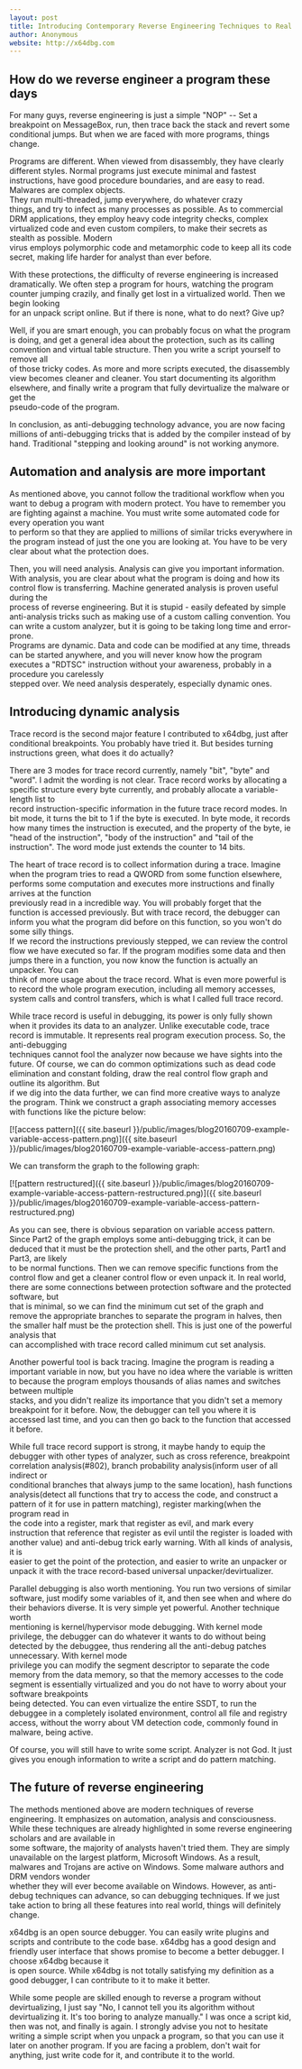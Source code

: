 ```yaml
---
layout: post
title: Introducing Contemporary Reverse Engineering Techniques to Real World Use
author: Anonymous
website: http://x64dbg.com
---
```


## How do we reverse engineer a program these days

For many guys, reverse engineering is just a simple "NOP" -- Set a breakpoint on MessageBox, run, then trace back the stack and revert some conditional jumps. But when we are faced with more programs, things change.

Programs are different. When viewed from disassembly, they have clearly different styles. Normal programs just execute minimal and fastest instructions, have good procedure boundaries, and are easy to read. Malwares are complex objects.  
They run multi-threaded, jump everywhere, do whatever crazy  
things, and try to infect as many processes as possible. As to commercial DRM applications, they employ heavy code integrity checks, complex virtualized code and even custom compilers, to make their secrets as stealth as possible. Modern  
virus employs polymorphic code and metamorphic code to keep all its code secret, making life harder for analyst than ever before.

With these protections, the difficulty of reverse engineering is increased dramatically. We often step a program for hours, watching the program counter jumping crazily, and finally get lost in a virtualized world. Then we begin looking  
for an unpack script online. But if there is none, what to do next? Give up?

Well, if you are smart enough, you can probably focus on what the program is doing, and get a general idea about the protection, such as its calling convention and virtual table structure. Then you write a script yourself to remove all  
of those tricky codes. As more and more scripts executed, the disassembly view becomes cleaner and cleaner. You start documenting its algorithm elsewhere, and finally write a program that fully devirtualize the malware or get the  
pseudo-code of the program.

In conclusion, as anti-debugging technology advance, you are now facing millions of anti-debugging tricks that is added by the compiler instead of by hand. Traditional "stepping and looking around" is not working anymore.

## Automation and analysis are more important

As mentioned above, you cannot follow the traditional workflow when you want to debug a program with modern protect. You have to remember you are fighting against a machine. You must write some automated code for every operation you want  
to perform so that they are applied to millions of similar tricks everywhere in the program instead of just the one you are looking at. You have to be very clear about what the protection does.

Then, you will need analysis. Analysis can give you important information. With analysis, you are clear about what the program is doing and how its control flow is transferring. Machine generated analysis is proven useful during the  
process of reverse engineering. But it is stupid - easily defeated by simple anti-analysis tricks such as making use of a custom calling convention. You can write a custom analyzer, but it is going to be taking long time and error-prone.  
Programs are dynamic. Data and code can be modified at any time, threads can be started anywhere, and you will never know how the program executes a "RDTSC" instruction without your awareness, probably in a procedure you carelessly  
stepped over. We need analysis desperately, especially dynamic ones.

## Introducing dynamic analysis

Trace record is the second major feature I contributed to x64dbg, just after conditional breakpoints. You probably have tried it. But besides turning instructions green, what does it do actually?

There are 3 modes for trace record currently, namely "bit", "byte" and "word". I admit the wording is not clear. Trace record works by allocating a specific structure every byte currently, and probably allocate a variable-length list to  
record instruction-specific information in the future trace record modes. In bit mode, it turns the bit to 1 if the byte is executed. In byte mode, it records how many times the instruction is executed, and the property of the byte, ie  
"head of the instruction", "body of the instruction" and "tail of the instruction". The word mode just extends the counter to 14 bits.

The heart of trace record is to collect information during a trace. Imagine when the program tries to read a QWORD from some function elsewhere, performs some computation and executes more instructions and finally arrives at the function  
previously read in a incredible way. You will probably forget that the function is accessed previously. But with trace record, the debugger can inform you what the program did before on this function, so you won't do some silly things.  
If we record the instructions previously stepped, we can review the control flow we have executed so far. If the program modifies some data and then jumps there in a function, you now know the function is actually an unpacker. You can  
think of more usage about the trace record. What is even more powerful is to record the whole program execution, including all memory accesses, system calls and control transfers, which is what I called full trace record.

While trace record is useful in debugging, its power is only fully shown when it provides its data to an analyzer. Unlike executable code, trace record is immutable. It represents real program execution process. So, the anti-debugging  
techniques cannot fool the analyzer now because we have sights into the future. Of course, we can do common optimizations such as dead code elimination and constant folding, draw the real control flow graph and outline its algorithm. But  
if we dig into the data further, we can find more creative ways to analyze the program. Think we construct a graph associating memory accesses with functions like the picture below:

[![access pattern]({{ site.baseurl }}/public/images/blog20160709-example-variable-access-pattern.png)]({{ site.baseurl }}/public/images/blog20160709-example-variable-access-pattern.png)

We can transform the graph to the following graph:

[![pattern restructured]({{ site.baseurl }}/public/images/blog20160709-example-variable-access-pattern-restructured.png)]({{ site.baseurl }}/public/images/blog20160709-example-variable-access-pattern-restructured.png)

As you can see, there is obvious separation on variable access pattern. Since Part2 of the graph employs some anti-debugging trick, it can be deduced that it must be the protection shell, and the other parts, Part1 and Part3, are likely  
to be normal functions. Then we can remove specific functions from the control flow and get a cleaner control flow or even unpack it. In real world, there are some connections between protection software and the protected software, but  
that is minimal, so we can find the minimum cut set of the graph and remove the appropriate branches to separate the program in halves, then the smaller half must be the protection shell. This is just one of the powerful analysis that  
can accomplished with trace record called minimum cut set analysis.

Another powerful tool is back tracing. Imagine the program is reading a important variable in now, but you have no idea where the variable is written to because the program employs thousands of alias names and switches between multiple  
stacks, and you didn't realize its importance that you didn't set a memory breakpoint for it before. Now, the debugger can tell you where it is accessed last time, and you can then go back to the function that accessed it before.

While full trace record support is strong, it maybe handy to equip the debugger with other types of analyzer, such as cross reference, breakpoint correlation analysis(#802), branch probability analysis(inform user of all indirect or  
conditional branches that always jump to the same location), hash functions analysis(detect all functions that try to access the code, and construct a pattern of it for use in pattern matching), register marking(when the program read in  
the code into a register, mark that register as evil, and mark every instruction that reference that register as evil until the register is loaded with another value) and anti-debug trick early warning. With all kinds of analysis, it is  
easier to get the point of the protection, and easier to write an unpacker or unpack it with the trace record-based universal unpacker/devirtualizer.

Parallel debugging is also worth mentioning. You run two versions of similar software, just modify some variables of it, and then see when and where do their behaviors diverse. It is very simple yet powerful. Another technique worth  
mentioning is kernel/hypervisor mode debugging. With kernel mode privilege, the debugger can do whatever it wants to do without being detected by the debuggee, thus rendering all the anti-debug patches unnecessary. With kernel mode  
privilege you can modify the segment descriptor to separate the code memory from the data memory, so that the memory accesses to the code segment is essentially virtualized and you do not have to worry about your software breakpoints  
being detected. You can even virtualize the entire SSDT, to run the debuggee in a completely isolated environment, control all file and registry access, without the worry about VM detection code, commonly found in malware, being active.

Of course, you will still have to write some script. Analyzer is not God. It just gives you enough information to write a script and do pattern matching.

## The future of reverse engineering

The methods mentioned above are modern techniques of reverse engineering. It emphasizes on automation, analysis and consciousness. While these techniques are already highlighted in some reverse engineering scholars and are available in  
some software, the majority of analysts haven't tried them. They are simply unavailable on the largest platform, Microsoft Windows. As a result, malwares and Trojans are active on Windows. Some malware authors and DRM vendors wonder  
whether they will ever become available on Windows. However, as anti-debug techniques can advance, so can debugging techniques. If we just take action to bring all these features into real world, things will definitely change.

x64dbg is an open source debugger. You can easily write plugins and scripts and contribute to the code base. x64dbg has a good design and friendly user interface that shows promise to become a better debugger. I choose x64dbg because it  
is open source. While x64dbg is not totally satisfying my definition as a good debugger, I can contribute to it to make it better.

While some people are skilled enough to reverse a program without devirtualizing, I just say "No, I cannot tell you its algorithm without devirtualizing it. It's too boring to analyze manually." I was once a script kid, then was not, and  finally is again. I strongly advise you not to hesitate writing a simple script when you unpack a program, so that you can use it later on another program. If you are facing a problem, don't wait for anything, just write code for it, and  contribute it to the world.
